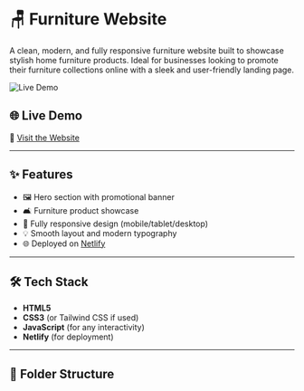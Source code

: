 # 🪑 Furniture Website

A clean, modern, and fully responsive furniture website built to showcase stylish home furniture products. Ideal for businesses looking to promote their furniture collections online with a sleek and user-friendly landing page.

![Live Demo](https://furniture-websitess.netlify.app/)

## 🌐 Live Demo

🔗 [Visit the Website](https://furniture-websitess.netlify.app/)

---

## ✨ Features

- 🖼️ Hero section with promotional banner
- 🛋️ Furniture product showcase
- 📱 Fully responsive design (mobile/tablet/desktop)
- 💡 Smooth layout and modern typography
- 🌐 Deployed on [Netlify](https://www.netlify.com/)

---

## 🛠️ Tech Stack

- **HTML5**
- **CSS3** (or Tailwind CSS if used)
- **JavaScript** (for any interactivity)
- **Netlify** (for deployment)

---

## 📁 Folder Structure

